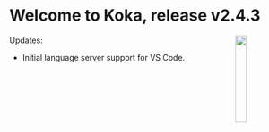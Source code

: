 # Welcome to Koka, release v2.4.3

<img style="float: right; width:20%" src="images/koka-logo-filled.svg">

Updates:

- Initial language server support for VS Code.